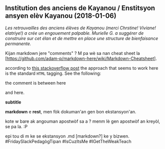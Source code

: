 ## Institution des anciens de Kayanou / Enstitsyon ansyen elèv Kayanou (2018-01-06)

_Les retrouvailles des anciens élèves de Kayanou (merci Chrstine! Viviane! elatriye!) a crée un engouement palpable. Murielle G. a suggérer de construire sur cet élan et de mettre en place une structure de bienfaisance permanente._

Kijan markdown jere "comments" ? M pa wè sa nan cheat sheet la [https://github.com/adam-p/markdown-here/wiki/Markdown-Cheatsheet].

according to [this stackoverflow post](https://stackoverflow.com/questions/4823468/comments-in-markdown) the approach that seems to work here is the standard `HTML` tagging. See the following:

the comment is between here
<!---
your comment goes here
and here
-->
and here.

__subtitle__


**markdown** e **rest**, men fòk dokuman'an gen bon ekstansyon'an.

kote w bare ak angouman apostwòf sa a ? menm lè gen apostwòf an kreyòl, se pa la. :P

epi tou di m ke se ekstansyon .md [markdown?] ke y bizwen. #FridaySlackPedagògTipan #IsCuzItsMe #IGetTheWeakTeach


<!---
your comment goes here
and here
-->
